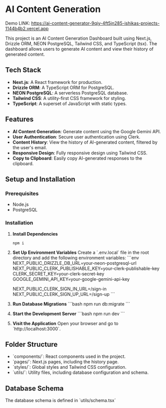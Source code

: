 # AI Content Generation 
Demo LINK: https://ai-content-generator-9qiy-4ft5jn285-ishikas-projects-1144b4b2.vercel.app


This project is an AI Content Generation Dashboard built using Next.js, Drizzle ORM, NEON PostgreSQL, Tailwind CSS, and TypeScript (tsx). The dashboard allows users to generate AI content and view their history of generated content.

## Tech Stack

- **Next.js**: A React framework for production.
- **Drizzle ORM**: A TypeScript ORM for PostgreSQL.
- **NEON PostgreSQL**: A serverless PostgreSQL database.
- **Tailwind CSS**: A utility-first CSS framework for styling.
- **TypeScript**: A superset of JavaScript with static types.

## Features

- **AI Content Generation**: Generate content using the Google Gemini API.
- **User Authentication**: Secure user authentication using Clerk.
- **Content History**: View the history of AI-generated content, filtered by the user's email.
- **Responsive Design**: Fully responsive design using Tailwind CSS.
- **Copy to Clipboard**: Easily copy AI-generated responses to the clipboard.

## Setup and Installation

### Prerequisites

- Node.js
- PostgreSQL

### Installation

1. **Install Dependencies**
    ```shell
   npm i
   ```

2. **Set Up Environment Variables**
    Create a \`.env.local\` file in the root directory and add the following environment variables:
    \`\`\`env
    NEXT_PUBLIC_DRIZZLE_DB_URL=your-neon-postgresql-url
    NEXT_PUBLIC_CLERK_PUBLISHABLE_KEY=your-clerk-publishable-key
    CLERK_SECRET_KEY=your-clerk-secret-key
    GOOGLE_GEMINI_API_KEY=your-google-gemini-api-key

    NEXT_PUBLIC_CLERK_SIGN_IN_URL=/sign-in
    NEXT_PUBLIC_CLERK_SIGN_UP_URL=/sign-up
    \`\`\`

3. **Run Database Migrations**
    \`\`\`bash
    npm run db:migrate
    \`\`\`

4. **Start the Development Server**
    \`\`\`bash
    npm run dev
    \`\`\`

5. **Visit the Application**
    Open your browser and go to \`http://localhost:3000\`.

## Folder Structure

- \`components/\`: React components used in the project.
- \`pages/\`: Next.js pages, including the history page.
- \`styles/\`: Global styles and Tailwind CSS configuration.
- \`utils/\`: Utility files, including database configuration and schema.

## Database Schema

The database schema is defined in \`utils/schema.tsx\`


